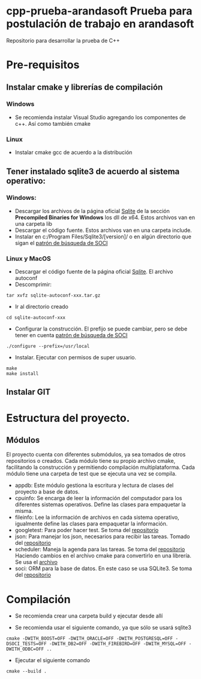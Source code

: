 # cpp-prueba-arandasoft Prueba para postulación de trabajo en arandasoft
Repositorio para desarrollar la prueba de C++

# Pre-requisitos

## Instalar cmake y librerías de compilación

### Windows
* Se recomienda instalar Visual Studio agregando los componentes de c++. Así como también cmake

### Linux
* Instalar cmake gcc de acuerdo a la distribución


## Tener instalado sqlite3 de acuerdo al sistema operativo:

### Windows:

* Descargar los archivos de la página oficial [Sqlite](https://www.sqlite.org/download.html) de la sección **Precompiled Binaries for Windows** los dll de x64. Estos archivos van en una carpeta lib
* Descargar el código fuente. Estos archivos van en una carpeta include.
* Instalar en c:/Program Files/Sqlite3/[version]/ o en algún directorio que sigan el [patrón de búsqueda de SOCI](https://github.com/SOCI/soci/blob/master/cmake/modules/FindSQLite3.cmake)

### Linux y MacOS
* Descargar el código fuente de la página oficial [Sqlite](https://www.sqlite.org/download.html). El archivo autoconf
* Descomprimir: 

```
tar xvfz sqlite-autoconf-xxx.tar.gz
```

* Ir al directorio creado

```
cd sqlite-autoconf-xxx
```

* Configurar la construcción. El prefijo se puede cambiar, pero se debe tener en cuenta [patrón de búsqueda de SOCI](https://github.com/SOCI/soci/blob/master/cmake/modules/FindSQLite3.cmake)

```
./configure --prefix=/usr/local
```

* Instalar. Ejecutar con permisos de super usuario.

```
make
make install
```

## Instalar GIT


# Estructura del proyecto.

## Módulos

El proyecto cuenta con diferentes submódulos, ya sea tomados de otros repositorios o creados. Cada módulo tiene su propio archivo cmake, facilitando la construcción y permitiendo compilación multiplataforma. Cada módulo tiene una carpeta de test que se ejecuta una vez se compila.

* appdb: Este módulo gestiona la escritura y lectura de clases del proyecto a base de datos.
* cpuinfo: Se encarga de leer la información del computador para los diferentes sistemas operativos. Define las clases para empaquetar la misma.
* fileinfo: Lee la información de archivos en cada sistema operativo, igualmente define las clases para empaquetar la información.
* googletest: Para poder hacer test. Se toma del [repositorio](https://github.com/google/googletest)
* json: Para manejar los json, necesarios para recibir las tareas. Tomado del [repositorio](https://github.com/nlohmann/json)
* scheduler: Maneja la agenda para las tareas. Se toma del [repositorio](https://github.com/Bosma/Scheduler) Haciendo cambios en el archivo cmake para convertirlo en una librería. Se usa el [archivo](https://github.com/vit-vit/CTPL/blob/master/ctpl_stl.h)
* soci: ORM para la base de datos. En este caso se usa SQLite3. Se toma del [repositorio](https://github.com/SOCI/soci)


# Compilación

* Se recomienda crear una carpeta build y ejecutar desde allí

* Se recomienda usar el siguiente comando, ya que sólo se usará sqlite3

```
cmake -DWITH_BOOST=OFF -DWITH_ORACLE=OFF -DWITH_POSTGRESQL=OFF -DSOCI_TESTS=OFF -DWITH_DB2=OFF -DWITH_FIREBIRD=OFF -DWITH_MYSQL=OFF -DWITH_ODBC=OFF ..
```

* Ejecutar el siguiente comando

```
cmake --build .
```


